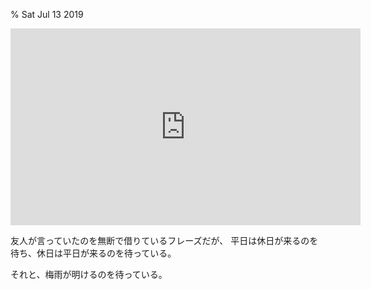 % Sat Jul 13 2019

<iframe width="560" height="315" src="https://www.youtube.com/embed/MJwCg8lXPOM" frameborder="0" allow="accelerometer; autoplay; encrypted-media; gyroscope; picture-in-picture" allowfullscreen></iframe>

友人が言っていたのを無断で借りているフレーズだが、
平日は休日が来るのを待ち、休日は平日が来るのを待っている。

それと、梅雨が明けるのを待っている。
